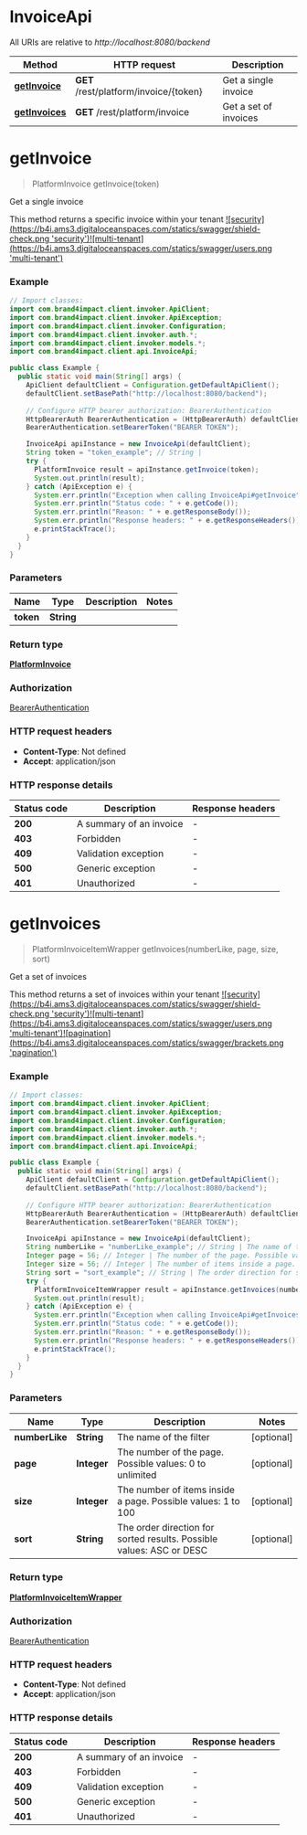 # InvoiceApi

All URIs are relative to *http://localhost:8080/backend*

Method | HTTP request | Description
------------- | ------------- | -------------
[**getInvoice**](InvoiceApi.md#getInvoice) | **GET** /rest/platform/invoice/{token} | Get a single invoice
[**getInvoices**](InvoiceApi.md#getInvoices) | **GET** /rest/platform/invoice | Get a set of invoices


<a name="getInvoice"></a>
# **getInvoice**
> PlatformInvoice getInvoice(token)

Get a single invoice

This method returns a specific invoice within your tenant  [![security](https://b4i.ams3.digitaloceanspaces.com/statics/swagger/shield-check.png &#39;security&#39;)](http://localhost:8080/backend/blog/home#seguridad)[![multi-tenant](https://b4i.ams3.digitaloceanspaces.com/statics/swagger/users.png &#39;multi-tenant&#39;)](http://localhost:8080/backend/blog/home#multitenant)

### Example
```java
// Import classes:
import com.brand4impact.client.invoker.ApiClient;
import com.brand4impact.client.invoker.ApiException;
import com.brand4impact.client.invoker.Configuration;
import com.brand4impact.client.invoker.auth.*;
import com.brand4impact.client.invoker.models.*;
import com.brand4impact.client.api.InvoiceApi;

public class Example {
  public static void main(String[] args) {
    ApiClient defaultClient = Configuration.getDefaultApiClient();
    defaultClient.setBasePath("http://localhost:8080/backend");
    
    // Configure HTTP bearer authorization: BearerAuthentication
    HttpBearerAuth BearerAuthentication = (HttpBearerAuth) defaultClient.getAuthentication("BearerAuthentication");
    BearerAuthentication.setBearerToken("BEARER TOKEN");

    InvoiceApi apiInstance = new InvoiceApi(defaultClient);
    String token = "token_example"; // String | 
    try {
      PlatformInvoice result = apiInstance.getInvoice(token);
      System.out.println(result);
    } catch (ApiException e) {
      System.err.println("Exception when calling InvoiceApi#getInvoice");
      System.err.println("Status code: " + e.getCode());
      System.err.println("Reason: " + e.getResponseBody());
      System.err.println("Response headers: " + e.getResponseHeaders());
      e.printStackTrace();
    }
  }
}
```

### Parameters

Name | Type | Description  | Notes
------------- | ------------- | ------------- | -------------
 **token** | **String**|  |

### Return type

[**PlatformInvoice**](PlatformInvoice.md)

### Authorization

[BearerAuthentication](../README.md#BearerAuthentication)

### HTTP request headers

 - **Content-Type**: Not defined
 - **Accept**: application/json

### HTTP response details
| Status code | Description | Response headers |
|-------------|-------------|------------------|
**200** | A summary of an invoice |  -  |
**403** | Forbidden |  -  |
**409** | Validation exception |  -  |
**500** | Generic exception |  -  |
**401** | Unauthorized |  -  |

<a name="getInvoices"></a>
# **getInvoices**
> PlatformInvoiceItemWrapper getInvoices(numberLike, page, size, sort)

Get a set of invoices

This method returns a set of invoices within your tenant    [![security](https://b4i.ams3.digitaloceanspaces.com/statics/swagger/shield-check.png &#39;security&#39;)](http://localhost:8080/backend/blog/home#seguridad)[![multi-tenant](https://b4i.ams3.digitaloceanspaces.com/statics/swagger/users.png &#39;multi-tenant&#39;)](http://localhost:8080/backend/blog/home#multitenant)[![pagination](https://b4i.ams3.digitaloceanspaces.com/statics/swagger/brackets.png &#39;pagination&#39;)](http://localhost:8080/backend/blog/home#pagination)

### Example
```java
// Import classes:
import com.brand4impact.client.invoker.ApiClient;
import com.brand4impact.client.invoker.ApiException;
import com.brand4impact.client.invoker.Configuration;
import com.brand4impact.client.invoker.auth.*;
import com.brand4impact.client.invoker.models.*;
import com.brand4impact.client.api.InvoiceApi;

public class Example {
  public static void main(String[] args) {
    ApiClient defaultClient = Configuration.getDefaultApiClient();
    defaultClient.setBasePath("http://localhost:8080/backend");
    
    // Configure HTTP bearer authorization: BearerAuthentication
    HttpBearerAuth BearerAuthentication = (HttpBearerAuth) defaultClient.getAuthentication("BearerAuthentication");
    BearerAuthentication.setBearerToken("BEARER TOKEN");

    InvoiceApi apiInstance = new InvoiceApi(defaultClient);
    String numberLike = "numberLike_example"; // String | The name of the filter
    Integer page = 56; // Integer | The number of the page. Possible values: 0 to unlimited
    Integer size = 56; // Integer | The number of items inside a page. Possible values: 1 to 100
    String sort = "sort_example"; // String | The order direction for sorted results. Possible values: ASC or DESC
    try {
      PlatformInvoiceItemWrapper result = apiInstance.getInvoices(numberLike, page, size, sort);
      System.out.println(result);
    } catch (ApiException e) {
      System.err.println("Exception when calling InvoiceApi#getInvoices");
      System.err.println("Status code: " + e.getCode());
      System.err.println("Reason: " + e.getResponseBody());
      System.err.println("Response headers: " + e.getResponseHeaders());
      e.printStackTrace();
    }
  }
}
```

### Parameters

Name | Type | Description  | Notes
------------- | ------------- | ------------- | -------------
 **numberLike** | **String**| The name of the filter | [optional]
 **page** | **Integer**| The number of the page. Possible values: 0 to unlimited | [optional]
 **size** | **Integer**| The number of items inside a page. Possible values: 1 to 100 | [optional]
 **sort** | **String**| The order direction for sorted results. Possible values: ASC or DESC | [optional]

### Return type

[**PlatformInvoiceItemWrapper**](PlatformInvoiceItemWrapper.md)

### Authorization

[BearerAuthentication](../README.md#BearerAuthentication)

### HTTP request headers

 - **Content-Type**: Not defined
 - **Accept**: application/json

### HTTP response details
| Status code | Description | Response headers |
|-------------|-------------|------------------|
**200** | A summary of an invoice |  -  |
**403** | Forbidden |  -  |
**409** | Validation exception |  -  |
**500** | Generic exception |  -  |
**401** | Unauthorized |  -  |

